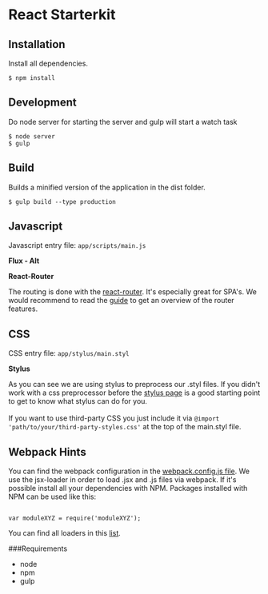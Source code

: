 # React Starterkit

## Installation

Install all dependencies. 

```
$ npm install
```


## Development

Do node server for starting the server and gulp will start a watch task
```
$ node server
$ gulp
```

## Build

Builds a minified version of the application in the dist folder.

```
$ gulp build --type production
```


## Javascript

Javascript entry file: `app/scripts/main.js` <br />

**Flux - Alt**

**React-Router**

The routing is done with the [react-router](https://github.com/rackt/react-router). It's especially great for SPA's. We would recommend to read the [guide](https://github.com/rackt/react-router/blob/master/docs/guides/overview.md) to get an overview of the router features.


## CSS

CSS entry file: `app/stylus/main.styl`<br />

**Stylus**

As you can see we are using stylus to preprocess our .styl files. If you didn't work with a css preprocessor before the [stylus page](http://learnboost.github.io/stylus/) is a good starting point to get to know what stylus can do for you.<br /><br />
If you want to use third-party CSS you just include it via `@import 'path/to/your/third-party-styles.css'` at the top of the main.styl file.


## Webpack Hints

You can find the webpack configuration in the [webpack.config.js file](./webpack.config.js).
We use the jsx-loader in order to load .jsx and .js files via webpack. If it's possible install all your dependencies with NPM. Packages installed with NPM can be used like this:

```language-javascript

var moduleXYZ = require('moduleXYZ');

```
You can find all loaders in this [list](http://webpack.github.io/docs/list-of-loaders.html).


###Requirements
* node
* npm
* gulp
